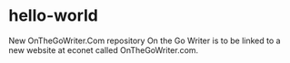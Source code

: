 # hello-world
New OnTheGoWriter.Com repository
On the Go Writer is to be linked to a new website at econet called OnTheGoWriter.com.
